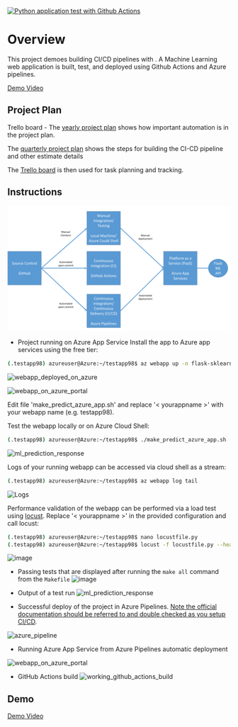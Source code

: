 [![Python application test with Github Actions](https://github.com/Spreeha/Building-a-CI-CD-Pipeline/actions/workflows/main.yml/badge.svg)](https://github.com/Spreeha/Building-a-CI-CD-Pipeline/actions/workflows/main.yml)

# Overview
This project demoes building CI/CD pipelines with .
A Machine Learning web application is built, test, and deployed using Github Actions and Azure pipelines.

[Demo Video](https://youtu.be/Wl0BEl4KI9k)

## Project Plan


Trello board - 
The [yearly project plan](https://github.com/Spreeha/Building-a-CI-CD-Pipeline/blob/main/projectplan/project%20plan%202023.xlsx) shows how important automation is in the project plan.

The [quarterly project plan](https://github.com/Spreeha/Building-a-CI-CD-Pipeline/blob/main/projectplan/project%20plan%20Q2.xlsx) shows the steps for building the CI-CD pipeline and other estimate details

The [Trello board](https://trello.com/invite/b/kSTHkrAB/ATTId5d4bb3bc2c703a5e22446ac9c7819129517387B/agile-board-template-trello) is then used for task planning and tracking.

## Instructions

  
![Architecture](architecture/Architecture.png "Architecture")

* Project running on Azure App Service
Install the app to Azure app services using the free tier:
```bash
(.testapp98) azureuser@Azure:~/testapp98$ az webapp up -n flask-sklearn --sku F1
```
![webapp_deployed_on_azure](https://github.com/Spreeha/Building-a-CI-CD-Pipeline/assets/36483814/b09ad2a8-b810-407c-8dfa-88bbffb080c5)


![webapp_on_azure_portal](https://github.com/Spreeha/Building-a-CI-CD-Pipeline/assets/36483814/cec586c4-0444-4a5e-ade5-867eea3f3295)


Edit file 'make_predict_azure_app.sh' and replace '< yourappname >' with your webapp name (e.g. testapp98).

Test the webapp locally or on Azure Cloud Shell:
```bash
(.testapp98) azureuser@Azure:~/testapp98$ ./make_predict_azure_app.sh
```
![ml_prediction_response](https://github.com/Spreeha/Building-a-CI-CD-Pipeline/assets/36483814/49b70ea5-ce3b-44ee-a843-f2b0b2438854)


Logs of your running webapp can be accessed via cloud shell as a stream:
```bash
(.testapp98) azureuser@Azure:~/testapp98$ az webapp log tail
```
![Logs](https://github.com/Spreeha/Building-a-CI-CD-Pipeline/assets/36483814/cb113e88-2519-46bc-8385-c76564d37762)


Performance validation of the webapp can be performed via a load test using [locust](https://locust.io).
Replace '< yourappname >' in the provided configuration and call locust:
```bash
(.testapp98) azureuser@Azure:~/testapp98$ nano locustfile.py
(.testapp98) azureuser@Azure:~/testapp98$ locust -f locustfile.py --headless -u 20 -r 5 -t 20s
```
![image](https://github.com/Spreeha/Building-a-CI-CD-Pipeline/assets/36483814/2008295e-ac38-4e35-a2e1-8390a3f60c1f)


* Passing tests that are displayed after running the `make all` command from the `Makefile`
  ![image](https://github.com/Spreeha/Building-a-CI-CD-Pipeline/assets/36483814/8a1e4daf-e4f3-4279-8fd5-c0cce6cc5f71)


* Output of a test run
  ![ml_prediction_response](https://github.com/Spreeha/Building-a-CI-CD-Pipeline/assets/36483814/8723121a-d7ee-4a96-81df-7c1fd881c29b)


* Successful deploy of the project in Azure Pipelines.  [Note the official documentation should be referred to and double checked as you setup CI/CD](https://docs.microsoft.com/en-us/azure/devops/pipelines/ecosystems/python-webapp?view=azure-devops).

![azure_pipeline](https://github.com/Spreeha/Building-a-CI-CD-Pipeline/assets/36483814/26c0957d-5761-4033-b5b4-14f6ac65fd23)


* Running Azure App Service from Azure Pipelines automatic deployment

![webapp_on_azure_portal](https://github.com/Spreeha/Building-a-CI-CD-Pipeline/assets/36483814/5fd79dc6-871a-4355-9535-438c5f85e5d0)

* GitHub Actions build
  ![working_github_actions_build](https://github.com/Spreeha/Building-a-CI-CD-Pipeline/assets/36483814/837f9791-de24-4a79-9eaa-16176f0cee84)


>

## Demo 

[Demo Video](https://youtu.be/Wl0BEl4KI9k)



